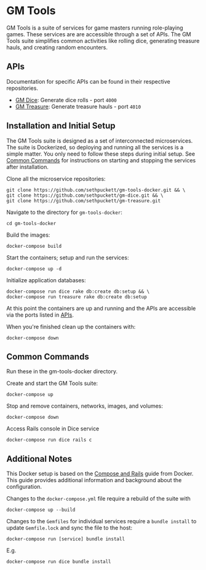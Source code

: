# GM Tools

GM Tools is a suite of services for game masters running role-playing games. These services are are accessible through a set of APIs. The GM Tools suite simplifies common activities like rolling dice, generating treasure hauls, and creating random encounters.

## APIs

Documentation for specific APIs can be found in their respective repositories.

* [GM Dice](https://github.com/sethpuckett/gm-dice): Generate dice rolls - port `4000`
* [GM Treasure](https://github.com/sethpuckett/gm-treasure): Generate treasure hauls - port `4010`

## Installation and Initial Setup

The GM Tools suite is designed as a set of interconnected microservices. The suite is Dockerized, so deploying and running all the services is a simple matter. You only need to follow these steps during initial setup. See [Common Commands](#common-commands) for instructions on starting and stopping the services after installation.

Clone all the microservice repositories:
```
git clone https://github.com/sethpuckett/gm-tools-docker.git && \
git clone https://github.com/sethpuckett/gm-dice.git && \
git clone https://github.com/sethpuckett/gm-treasure.git
```

Navigate to the directory for `gm-tools-docker`:
```
cd gm-tools-docker
```

Build the images:
```
docker-compose build
```

Start the containers; setup and run the services:
```
docker-compose up -d
```

Initialize application databases:
```
docker-compose run dice rake db:create db:setup && \
docker-compose run treasure rake db:create db:setup
```

At this point the containers are up and running and the APIs are accessible via the ports listed in [APIs](#apis).

When you're finished clean up the containers with:
```
docker-compose down
```

## Common Commands

Run these in the gm-tools-docker directory.

Create and start the GM Tools suite:
```
docker-compose up
```

Stop and remove containers, networks, images, and volumes:
```
docker-compose down
```

Access Rails console in Dice service
```
docker-compose run dice rails c
```

## Additional Notes

This Docker setup is based on the [Compose and Rails](https://docs.docker.com/compose/rails/) guide from Docker. This guide provides additional information and background about the configuration.

Changes to the `docker-compose.yml` file require a rebuild of the suite with
```
docker-compose up --build
```

Changes to the `Gemfiles` for individual services require a `bundle install` to update `Gemfile.lock` and sync the file to the host:
```
docker-compose run [service] bundle install
```

E.g.
```
docker-compose run dice bundle install
```